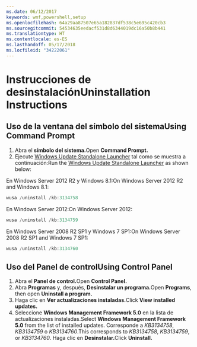 ```yaml
---
ms.date: 06/12/2017
keywords: wmf,powershell,setup
ms.openlocfilehash: 64a29aa87507e65a182837df538c5e695c420cb3
ms.sourcegitcommit: 54534635eedacf531d8d6344019dc16a50b8b441
ms.translationtype: HT
ms.contentlocale: es-ES
ms.lasthandoff: 05/17/2018
ms.locfileid: "34222061"
---
```

# <a name="uninstallation-instructions"></a><span data-ttu-id="0d196-102">Instrucciones de desinstalación</span><span class="sxs-lookup"><span data-stu-id="0d196-102">Uninstallation Instructions</span></span>

## <a name="using-command-prompt"></a><span data-ttu-id="0d196-103">Uso de la ventana del símbolo del sistema</span><span class="sxs-lookup"><span data-stu-id="0d196-103">Using Command Prompt</span></span>
1.  <span data-ttu-id="0d196-104">Abra el **símbolo del sistema.**</span><span class="sxs-lookup"><span data-stu-id="0d196-104">Open **Command Prompt.**</span></span>
2.  <span data-ttu-id="0d196-105">Ejecute [Windows Update Standalone Launcher](https://support.microsoft.com/en-us/kb/934307) tal como se muestra a continuación:</span><span class="sxs-lookup"><span data-stu-id="0d196-105">Run the [Windows Update Standalone Launcher](https://support.microsoft.com/en-us/kb/934307) as shown below:</span></span>

<span data-ttu-id="0d196-106">En Windows Server 2012 R2 y Windows 8.1:</span><span class="sxs-lookup"><span data-stu-id="0d196-106">On Windows Server 2012 R2 and Windows 8.1:</span></span>
```powershell
wusa /uninstall /kb:3134758
```
<span data-ttu-id="0d196-107">En Windows Server 2012:</span><span class="sxs-lookup"><span data-stu-id="0d196-107">On Windows Server 2012:</span></span>
```powershell
wusa /uninstall /kb:3134759
```
<span data-ttu-id="0d196-108">En Windows Server 2008 R2 SP1 y Windows 7 SP1:</span><span class="sxs-lookup"><span data-stu-id="0d196-108">On Windows Server 2008 R2 SP1 and Windows 7 SP1:</span></span>
```powershell
wusa /uninstall /kb:3134760
```

## <a name="using-control-panel"></a><span data-ttu-id="0d196-109">Uso del Panel de control</span><span class="sxs-lookup"><span data-stu-id="0d196-109">Using Control Panel</span></span>
1.  <span data-ttu-id="0d196-110">Abra el **Panel de control.**</span><span class="sxs-lookup"><span data-stu-id="0d196-110">Open **Control Panel.**</span></span>
2.  <span data-ttu-id="0d196-111">Abra **Programas** y, después, **Desinstalar un programa.**</span><span class="sxs-lookup"><span data-stu-id="0d196-111">Open **Programs**, then open **Uninstall a program.**</span></span>
3.  <span data-ttu-id="0d196-112">Haga clic en **Ver actualizaciones instaladas.**</span><span class="sxs-lookup"><span data-stu-id="0d196-112">Click **View installed updates.**</span></span>
4.  <span data-ttu-id="0d196-113">Seleccione **Windows Management Framework 5.0** en la lista de actualizaciones instaladas.</span><span class="sxs-lookup"><span data-stu-id="0d196-113">Select **Windows Management Framework 5.0** from the list of installed updates.</span></span> <span data-ttu-id="0d196-114">Corresponde a *KB3134758*, *KB3134759* o *KB3134760*.</span><span class="sxs-lookup"><span data-stu-id="0d196-114">This corresponds to *KB3134758*, *KB3134759*, or *KB3134760*.</span></span> <span data-ttu-id="0d196-115">Haga clic en **Desinstalar.**</span><span class="sxs-lookup"><span data-stu-id="0d196-115">Click **Uninstall.**</span></span>

